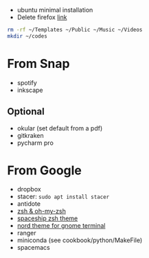 - ubuntu minimal installation
- Delete firefox [link](https://askubuntu.com/questions/16758/removing-firefox-in-ubuntu-with-all-add-ons-like-it-never-existed)

```bash
rm -rf ~/Templates ~/Public ~/Music ~/Videos
mkdir ~/codes
```

# From Snap
- spotify
- inkscape

## Optional
- okular (set default from a pdf)
- gitkraken
- pycharm pro

# From Google
- dropbox
- stacer: `sudo apt install stacer`
- antidote
- [zsh & oh-my-zsh](https://medium.com/wearetheledger/oh-my-zsh-made-for-cli-lovers-installation-guide-3131ca5491fb)
- [spaceship zsh theme](https://github.com/denysdovhan/spaceship-prompt)
- [nord theme for gnome terminal](https://github.com/arcticicestudio/nord-gnome-terminal)
- ranger
- miniconda (see cookbook/python/MakeFile)
- spacemacs
